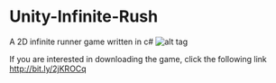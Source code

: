 # Unity-Infinite-Rush
A 2D infinite runner game written in c#
![alt tag](http://i.imgur.com/5vZDvCe.png)

If you are interested in downloading the game, click the following link http://bit.ly/2jKROCq
